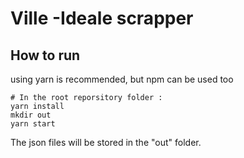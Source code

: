 # Ville -Ideale scrapper

## How to run

using yarn is recommended, but npm can be used too

```shell
# In the root reporsitory folder :  
yarn install
mkdir out
yarn start
```

The json files will be stored in the "out" folder.